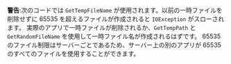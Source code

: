 **警告**:次のコードでは `GetTempFileName` が使用されます。以前の一時ファイルを削除せずに 65535 を超えるファイルが作成されると `IOException` がスローされます。 実際のアプリで一時ファイルが削除されるか、`GetTempPath` と `GetRandomFileName` を使用して一時ファイル名が作成されるはずです。 65535 のファイル制限はサーバーごとであるため、サーバー上の別のアプリが 65535 のすべてのファイルを使用することができます。 
